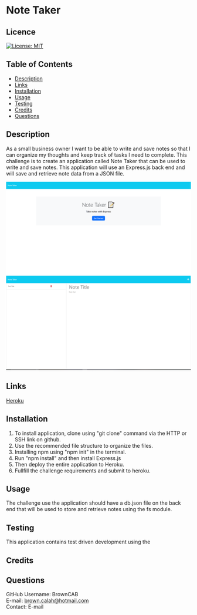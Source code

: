 # Note Taker

## Licence

[![License: MIT](https://img.shields.io/badge/License-MIT-yellow.svg)](https://opensource.org/licenses/MIT)

## Table of Contents

- [Description](#Description)
- [Links](#Links) 
- [Installation](#Installation)
- [Usage](#Usage)
- [Testing](#Testing)
- [Credits](#Credits)
- [Questions](#Questions)

## Description

As a small business owner I want to be able to write and save notes so that I can organize my thoughts and keep track of tasks I need to complete. This challenge is to create an application called Note Taker that can be used to write and save notes. This application will use an Express.js back end and will save and retrieve note data from a JSON file.

<img src="./assets/noteTaker1.png">
<img src="./assets/noteTaker2.png">
  <br>

## Links

<a href="https://desolate-waters-34745.herokuapp.com/" target="_blank">Heroku</a>
  <br>
 

## Installation

1. To install application, clone using "git clone" command via the HTTP or SSH link on github.
2. Use the recommended file structure to organize the files.
3. Installing npm using "npm init" in the terminal.
4. Run "npm install" and then install Express.js
5. Then deploy the entire application to Heroku.
6. Fullfill the challenge requirements and submit to heroku.


## Usage

The challenge use the application should have a db.json file on the back end that will be used to store and retrieve notes using the fs module.

## Testing

This application contains test driven development using the 

## Credits 



## Questions

GitHub Username: BrownCAB
<br>E-mail: brown.calah@hotmail.com 
<br>Contact: E-mail

